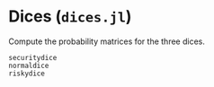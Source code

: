 # Dices (`dices.jl`)
Compute the probability matrices for the three dices.

```@docs
securitydice
normaldice
riskydice
```
